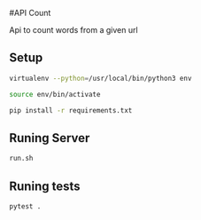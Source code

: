 #API Count

Api to count words from a given url


## Setup

```bash
virtualenv --python=/usr/local/bin/python3 env

source env/bin/activate

pip install -r requirements.txt
```

## Runing Server

```bash
run.sh
```

## Runing tests

```bash
pytest .
```